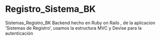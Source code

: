 # Registro_Sistema_BK
Sistemas_Registro_BK Backend hecho en Ruby on Rails , de la aplicacion 'Sistemas de Registro', usamos la estructura MVC y Devise para la autenticación
